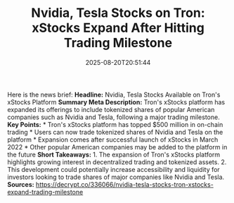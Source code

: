﻿---
title: "Nvidia, Tesla Stocks on Tron: xStocks Expand After Hitting Trading Milestone"
date: "2025-08-20T20:51:44"
category: "Markets"
summary: ""
slug: "nvidia tesla stocks on tron xstocks expand after hitting tra"
source_urls:
  - "https://decrypt.co/336066/nvidia-tesla-stocks-tron-xstocks-expand-trading-milestone"
seo:
  title: "Nvidia, Tesla Stocks on Tron: xStocks Expand After Hitting Trading Milestone | Hash n Hedge"
  description: ""
  keywords: ["news", "markets", "brief"]
---
Here is the news brief:  **Headline:** Nvidia, Tesla Stocks Available on Tron's xStocks Platform  **Summary Meta Description:** Tron's xStocks platform has expanded its offerings to include tokenized shares of popular American companies such as Nvidia and Tesla, following a major trading milestone.  **Key Points:**  * Tron's xStocks platform has topped $500 million in on-chain trading * Users can now trade tokenized shares of Nvidia and Tesla on the platform * Expansion comes after successful launch of xStocks in March 2022 * Other popular American companies may be added to the platform in the future  **Short Takeaways:**  1. The expansion of Tron's xStocks platform highlights growing interest in decentralized trading and tokenized assets. 2. This development could potentially increase accessibility and liquidity for investors looking to trade shares of major companies like Nvidia and Tesla.  **Sources:**  https://decrypt.co/336066/nvidia-tesla-stocks-tron-xstocks-expand-trading-milestone 
